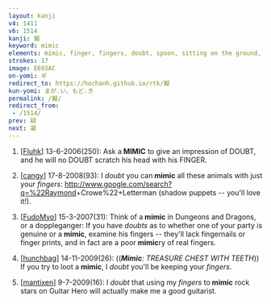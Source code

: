 ```yaml
---
layout: kanji
v4: 1411
v6: 1514
kanji: 擬
keyword: mimic
elements: mimic, finger, fingers, doubt, spoon, sitting on the ground, dart, drop, heavens, chop-seal, hanko, zoo, critters
strokes: 17
image: E693AC
on-yomi: ギ
redirect_to: https://hochanh.github.io/rtk/擬
kun-yomi: まが.い、もど.き
permalink: /擬/
redirect_from:
 - /1514/
prev: 疑
next: 凝
---
```


1) [<a href="http://kanji.koohii.com/profile/Fluhk">Fluhk</a>] 13-6-2006(250): Ask a<strong> MIMIC</strong> to give an impression of DOUBT, and he will no DOUBT scratch his head with his FINGER.

2) [<a href="http://kanji.koohii.com/profile/cangy">cangy</a>] 17-8-2008(93): I <em>doubt</em> you can<strong> mimic</strong> all these animals with just your <em>fingers</em>: <a href="http://www.google.com/search?q=%22Raymond">http://www.google.com/search?q=%22Raymond</a>+Crowe%22+Letterman (shadow puppets -- you&#039;ll love it!).

3) [<a href="http://kanji.koohii.com/profile/FudoMyo">FudoMyo</a>] 15-3-2007(31): Think of a<strong> mimic</strong> in Dungeons and Dragons, or a doppleganger: If you have <em>doubts</em> as to whether one of your party is genuine or a<strong> mimic</strong>, examine his fingers -- they&#039;ll lack fingernails or finger prints, and in fact are a poor<strong> mimic</strong>ry of real fingers.

4) [<a href="http://kanji.koohii.com/profile/hunchbag">hunchbag</a>] 14-11-2009(26): ((<em><strong>Mimic</strong>: TREASURE CHEST WITH TEETH</em>)) If you try to loot a<strong> mimic</strong>, I <em>doubt</em> you&#039;ll be keeping your <em>fingers</em>.

5) [<a href="http://kanji.koohii.com/profile/mantixen">mantixen</a>] 9-7-2009(16): I <em>doubt</em> that using my <em>fingers</em> to<strong> mimic</strong> rock stars on Guitar Hero will actually make me a good guitarist.


